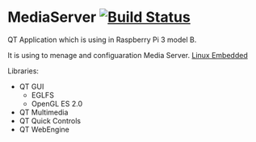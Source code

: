 # MediaServer [![Build Status](https://travis-ci.org/bartek56/MediaServer.svg?branch=master)](https://travis-ci.org/bartek56/MediaServer)

QT Application which is using in Raspberry Pi 3 model B.

It is using to menage and configuaration Media Server. [Linux Embedded](https://github.com/bartek56/LinuxEmbedded)

Libraries:
- QT GUI
	- EGLFS
	- OpenGL ES 2.0
- QT Multimedia
- QT Quick Controls
- QT WebEngine

